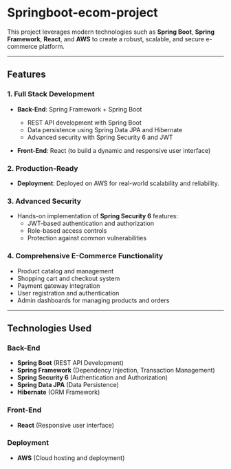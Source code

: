 # Springboot-ecom-project

This project leverages modern technologies such as **Spring Boot**, **Spring Framework**, **React**, and **AWS** to create a robust, scalable, and secure e-commerce platform.

---

## Features

### 1. **Full Stack Development**
- **Back-End**: Spring Framework + Spring Boot
  - REST API development with Spring Boot
  - Data persistence using Spring Data JPA and Hibernate
  - Advanced security with Spring Security 6 and JWT

- **Front-End**: React (to build a dynamic and responsive user interface)

### 2. **Production-Ready**
- **Deployment**: Deployed on AWS for real-world scalability and reliability.

### 3. **Advanced Security**
- Hands-on implementation of **Spring Security 6** features:
  - JWT-based authentication and authorization
  - Role-based access controls
  - Protection against common vulnerabilities

### 4. **Comprehensive E-Commerce Functionality**
- Product catalog and management
- Shopping cart and checkout system
- Payment gateway integration
- User registration and authentication
- Admin dashboards for managing products and orders

---

## Technologies Used

### Back-End
- **Spring Boot** (REST API Development)
- **Spring Framework** (Dependency Injection, Transaction Management)
- **Spring Security 6** (Authentication and Authorization)
- **Spring Data JPA** (Data Persistence)
- **Hibernate** (ORM Framework)

### Front-End
- **React** (Responsive user interface)

### Deployment
- **AWS** (Cloud hosting and deployment)
